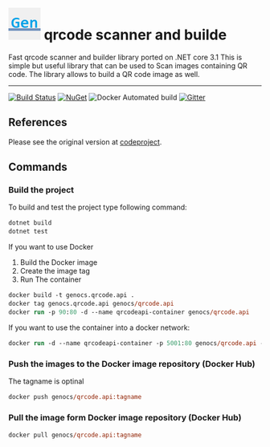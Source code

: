 ![QRCode Library](https://raw.githubusercontent.com/genocs/clean-architecture-template/master/images/genocs-icon.png) qrcode scanner and builde
=========
Fast qrcode scanner and builder library ported on .NET core 3.1
This is simple but useful library that can be used to Scan images containing QR code. The library allows to build a QR code image as well.

----

[![Build Status](https://travis-ci.com/Genocs/qrcode.svg?branch=master)](https://travis-ci.com/Genocs/qrcode) <a href="https://www.nuget.org/packages/Genocs.QRCodeLibrary/" rel="Genocs.QRCodeLibrary">![NuGet](https://buildstats.info/nuget/genocs.qrcodelibrary)</a> ![Docker Automated build](https://img.shields.io/docker/automated/genocs/qrcode.api) [![Gitter](https://img.shields.io/badge/chat-on%20gitter-blue.svg)](https://gitter.im/genocs/)


## References 
Please see the original version at [codeproject](https://www.codeproject.com/Articles/1250071/QR-Code-Encoder-and-Decoder-NET-Framework-Standard/).

## Commands

### Build the project
To build and test the project type following command:

```ps
dotnet build
dotnet test
```


If you want to use Docker

1. Build the Docker image
2. Create the image tag
3. Run The container


```ps
docker build -t genocs.qrcode.api .
docker tag genocs.qrcode.api genocs/qrcode.api
docker run -p 90:80 -d --name qrcodeapi-container genocs/qrcode.api
```

If you want to use the container into a docker network:
``` ps
docker run -d --name qrcodeapi-container -p 5001:80 genocs/qrcode.api --network genocs-network

```


### Push the images to the Docker image repository (Docker Hub)

The tagname is optinal 

``` ps
docker push genocs/qrcode.api:tagname
```

### Pull the image form Docker image repository (Docker Hub)

``` ps
docker pull genocs/qrcode.api:tagname
```
